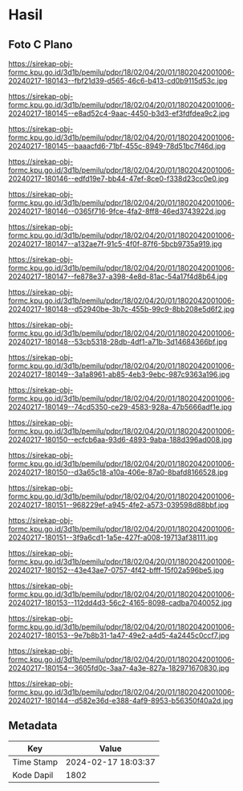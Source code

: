 # Hasil

## Foto C Plano

https://sirekap-obj-formc.kpu.go.id/3d1b/pemilu/pdpr/18/02/04/20/01/1802042001006-20240217-180143--fbf21d39-d565-46c6-b413-cd0b9115d53c.jpg

https://sirekap-obj-formc.kpu.go.id/3d1b/pemilu/pdpr/18/02/04/20/01/1802042001006-20240217-180145--e8ad52c4-9aac-4450-b3d3-ef3fdfdea9c2.jpg

https://sirekap-obj-formc.kpu.go.id/3d1b/pemilu/pdpr/18/02/04/20/01/1802042001006-20240217-180145--baaacfd6-71bf-455c-8949-78d51bc7f46d.jpg

https://sirekap-obj-formc.kpu.go.id/3d1b/pemilu/pdpr/18/02/04/20/01/1802042001006-20240217-180146--edfd19e7-bb44-47ef-8ce0-f338d23cc0e0.jpg

https://sirekap-obj-formc.kpu.go.id/3d1b/pemilu/pdpr/18/02/04/20/01/1802042001006-20240217-180146--0365f716-9fce-4fa2-8ff8-46ed3743922d.jpg

https://sirekap-obj-formc.kpu.go.id/3d1b/pemilu/pdpr/18/02/04/20/01/1802042001006-20240217-180147--a132ae7f-91c5-4f0f-87f6-5bcb9735a919.jpg

https://sirekap-obj-formc.kpu.go.id/3d1b/pemilu/pdpr/18/02/04/20/01/1802042001006-20240217-180147--fe878e37-a398-4e8d-81ac-54a17f4d8b64.jpg

https://sirekap-obj-formc.kpu.go.id/3d1b/pemilu/pdpr/18/02/04/20/01/1802042001006-20240217-180148--d52940be-3b7c-455b-99c9-8bb208e5d6f2.jpg

https://sirekap-obj-formc.kpu.go.id/3d1b/pemilu/pdpr/18/02/04/20/01/1802042001006-20240217-180148--53cb5318-28db-4df1-a71b-3d14684366bf.jpg

https://sirekap-obj-formc.kpu.go.id/3d1b/pemilu/pdpr/18/02/04/20/01/1802042001006-20240217-180149--3a1a8961-ab85-4eb3-9ebc-987c9363a196.jpg

https://sirekap-obj-formc.kpu.go.id/3d1b/pemilu/pdpr/18/02/04/20/01/1802042001006-20240217-180149--74cd5350-ce29-4583-928a-47b5666adf1e.jpg

https://sirekap-obj-formc.kpu.go.id/3d1b/pemilu/pdpr/18/02/04/20/01/1802042001006-20240217-180150--ecfcb6aa-93d6-4893-9aba-188d396ad008.jpg

https://sirekap-obj-formc.kpu.go.id/3d1b/pemilu/pdpr/18/02/04/20/01/1802042001006-20240217-180150--d3a65c18-a10a-406e-87a0-8bafd8166528.jpg

https://sirekap-obj-formc.kpu.go.id/3d1b/pemilu/pdpr/18/02/04/20/01/1802042001006-20240217-180151--968229ef-a945-4fe2-a573-039598d88bbf.jpg

https://sirekap-obj-formc.kpu.go.id/3d1b/pemilu/pdpr/18/02/04/20/01/1802042001006-20240217-180151--3f9a6cd1-1a5e-427f-a008-19713af38111.jpg

https://sirekap-obj-formc.kpu.go.id/3d1b/pemilu/pdpr/18/02/04/20/01/1802042001006-20240217-180152--43e43ae7-0757-4f42-bfff-15f02a596be5.jpg

https://sirekap-obj-formc.kpu.go.id/3d1b/pemilu/pdpr/18/02/04/20/01/1802042001006-20240217-180153--112dd4d3-56c2-4165-8098-cadba7040052.jpg

https://sirekap-obj-formc.kpu.go.id/3d1b/pemilu/pdpr/18/02/04/20/01/1802042001006-20240217-180153--9e7b8b31-1a47-49e2-a4d5-4a2445c0ccf7.jpg

https://sirekap-obj-formc.kpu.go.id/3d1b/pemilu/pdpr/18/02/04/20/01/1802042001006-20240217-180154--3605fd0c-3aa7-4a3e-827a-182971670830.jpg

https://sirekap-obj-formc.kpu.go.id/3d1b/pemilu/pdpr/18/02/04/20/01/1802042001006-20240217-180144--d582e36d-e388-4af9-8953-b56350f40a2d.jpg


## Metadata

| Key        | Value               |
| ---------- | ------------------- |
| Time Stamp | 2024-02-17 18:03:37 |
| Kode Dapil | 1802                |



